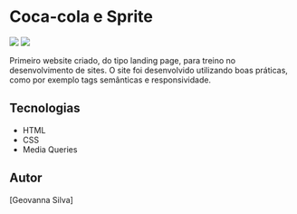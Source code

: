 # Coca-cola e Sprite

![][def]
![][def2]

Primeiro website criado, do tipo landing page, para treino no desenvolvimento de sites.
O site foi desenvolvido utilizando boas práticas, como por exemplo tags semânticas e responsividade.

## Tecnologias
* HTML
* CSS
* Media Queries

## Autor 
[Geovanna Silva] 

[def]: img/print-coca.png
[def2]: img/print-sprite.png